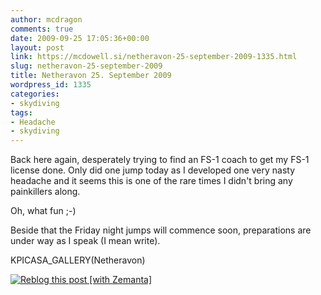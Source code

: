 ```yaml
---
author: mcdragon
comments: true
date: 2009-09-25 17:05:36+00:00
layout: post
link: https://mcdowell.si/netheravon-25-september-2009-1335.html
slug: netheravon-25-september-2009
title: Netheravon 25. September 2009
wordpress_id: 1335
categories:
- skydiving
tags:
- Headache
- skydiving
---
```


Back here again, desperately trying to find an FS-1 coach to get my FS-1 license done.
Only did one jump today as I developed one very nasty headache and it seems this is one of the rare times I didn't bring any painkillers along.

Oh, what fun ;-)

Beside that the Friday night jumps will commence soon, preparations are under way as I speak (I mean write).

KPICASA_GALLERY(Netheravon)


[![Reblog this post [with Zemanta]](http://img.zemanta.com/reblog_e.png?x-id=1d551a02-d5e0-4bb3-8080-a533fbc9e32f)](http://reblog.zemanta.com/zemified/1d551a02-d5e0-4bb3-8080-a533fbc9e32f/)
